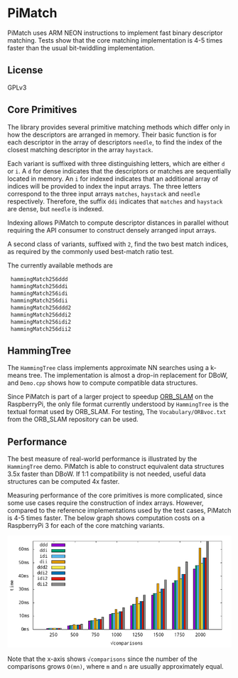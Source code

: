 # PiMatch

PiMatch uses ARM NEON instructions to implement fast binary descriptor matching.
Tests show that the core matching implementation is 4-5 times faster than the usual
bit-twiddling implementation.

## License

GPLv3

## Core Primitives
The library provides several primitive matching methods which differ only in how
the descriptors are arranged in memory.
Their basic function is for each descriptor in the array of descriptors `needle`,
to find the index of the closest matching descriptor in the array `haystack`.

Each variant is suffixed with three distinguishing letters, which are either `d` or `i`.
A `d` for dense indicates that the descriptors or matches are sequentially located
in memory. An `i` for indexed indicates that an additional array of indices will be
provided to index the input arrays. The three letters correspond to the three input
arrays `matches`, `haystack` and `needle` respectively. Therefore, the suffix
`ddi` indicates that `matches` and `haystack` are dense, but `needle` is indexed.

Indexing allows PiMatch to compute descriptor distances in parallel without requiring
the API consumer to construct densely arranged input arrays.

A second class of variants, suffixed with `2`, find the two best match indices,
as required by the commonly used best-match ratio test.

The currently available methods are

```
 hammingMatch256ddd
 hammingMatch256ddi
 hammingMatch256idi
 hammingMatch256dii
 hammingMatch256ddd2
 hammingMatch256ddi2
 hammingMatch256idi2
 hammingMatch256dii2
```

## HammingTree
The `HammingTree` class implements approximate NN searches using a k-means tree.
The implementation is almost a drop-in replacement for DBoW, and `Demo.cpp` shows
how to compute compatible data structures.

Since PiMatch is part of a larger project to speedup [ORB_SLAM](https://github.com/raulmur/ORB_SLAM2) on the RaspberryPi,
the only file format currently understood by `HammingTree` is the textual format used by
ORB_SLAM. For testing, The `Vocabulary/ORBvoc.txt` from the ORB_SLAM repository
can be used.

## Performance
The best measure of real-world performance is illustrated by the `HammingTree` demo.
PiMatch is able to construct equivalent data structures 3.5x faster than DBoW.
If 1:1 compatibility is not needed, useful data structures can be computed 4x faster.

Measuring performance of the core primitives is more complicated, since some
use cases require the construction of index arrays. However, compared to the reference
implementations used by the test cases, PiMatch is 4-5 times faster. The below graph
shows computation costs on a RaspberryPi 3 for each of the core matching variants.

![Primitive Execution Time](doc/match_times.png?raw=true "Primative Execution Time")

Note that the x-axis shows `√comparisons` since the number of the comparisons grows `O(mn)`,
where `m` and `n` are usually approximately equal.
